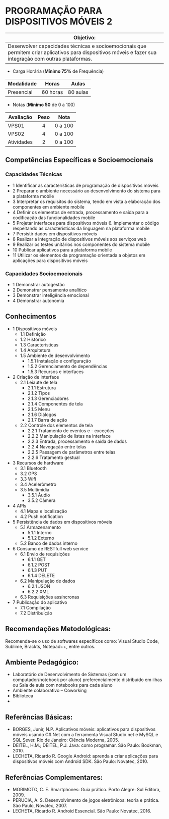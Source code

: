 #  PROGRAMAÇÃO PARA DISPOSITIVOS MÓVEIS 2

|Objetivo:|
|-|
|Desenvolver capacidades técnicas e socioemocionais que permitem criar aplicativos para dispositivos móveis e fazer sua integração com outras plataformas.|

- Carga Horária (**Mínimo 75%** de Frequência)

|Modalidade|Horas|Aulas|
|-|-|-|
|Presencial|60 horas|80 aulas|

- Notas (**Mínimo 50** de 0 a 100)

|Avaliação|Peso|Nota|
|-|:-:|:-:|
|VPS01|4|0 a 100|
|VPS02|4|0 a 100|
|Atividades|2|0 a 100|

## Competências Específicas e Socioemocionais

### Capacidades Técnicas
- 1 Identificar as características de programação de dispositivos móveis 
- 2 Preparar o ambiente necessário ao desenvolvimento do sistema para a plataforma mobile 
- 3 Interpretar os requisitos do sistema, tendo em vista a elaboração dos componentes em ambiente mobile 
- 4 Definir os elementos de entrada, processamento e saída para a codificação das funcionalidades mobile 
- 5 Projetar interfaces para dispositivos móveis 6. Implementar o código respeitando as características da linguagem na plataforma mobile 
- 7 Persistir dados em dispositivos móveis
- 8 Realizar a integração de dispositivos móveis aos serviços web 
- 9 Realizar os testes unitários nos componentes do sistema mobile 
- 10 Publicar aplicativos para a plataforma mobile 
- 11 Utilizar os elementos da programação orientada a objetos em aplicações para dispositivos móveis 

### Capacidades Socioemocionais
- 1 Demonstrar autogestão
- 2 Demonstrar pensamento analítico
- 3 Demonstrar inteligência emocional
- 4 Demonstrar autonomia

## Conhecimentos
- 1 Dispositivos móveis 
  - 1.1 Definição 
  - 1.2 Histórico 
  - 1.3 Características 
  - 1.4 Arquitetura  
  - 1.5 Ambiente de desenvolvimento 
    - 1.5.1 Instalação e configuração 
    - 1.5.2 Gerenciamento de dependências 
    - 1.5.3 Recursos e interfaces 
- 2 Criação de interface 
  - 2.1 Leiaute de tela 
    - 2.1.1 Estrutura 
    - 2.1.2 Tipos 
    - 2.1.3 Gerenciadores 
    - 2.1.4 Componentes de tela 
    - 2.1.5 Menu 
    - 2.1.6 Diálogos  
    - 2.1.7 Barra de ação 
  - 2.2 Controle dos elementos de tela 
    - 2.2.1 Tratamento de eventos e - exceções 
    - 2.2.2 Manipulação de listas na interface 
    - 2.2.3 Entrada, processamento e saída de dados 
    - 2.2.4 Navegação entre telas 
    - 2.2.5 Passagem de parâmetros entre telas 
    - 2.2.6 Tratamento gestual
- 3 Recursos de hardware 
  - 3.1 Bluetooth 
  - 3.2 GPS 
  - 3.3 Wifi 
  - 3.4 Acelerômetro 
  - 3.5 Multimídia 
    - 3.5.1 Áudio 
    - 3.5.2 Câmera 
- 4 APIs 
  - 4.1 Mapa e localização 
  - 4.2 Push notification
- 5 Persistência de dados em dispositivos móveis 
  - 5.1 Armazenamento 
    - 5.1.1 Interno 
    - 5.1.2 Externo 
  - 5.2 Banco de dados interno
- 6 Consumo de RESTfull web service 
  - 6.1 Envio de requisições
    - 6.1.1 GET 
    - 6.1.2 POST 
    - 6.1.3 PUT 
    - 6.1.4 DELETE 
  - 6.2 Manipulação de dados 
    - 6.2.1 JSON
    - 6.2.2 XML
  - 6.3 Requisições assíncronas
- 7 Publicação do aplicativo
  - 7.1 Compilação 
  - 7.2 Distribuição

## Recomendações Metodológicas:
Recomenda-se o uso de softwares específicos como: Visual Studio Code, Sublime, Brackts, Notepad++, entre outros.

## Ambiente Pedagógico:
- Laboratório de Desenvolvimento de Sistemas (com um computador/notebook por aluno) preferencialmente distribuído em ilhas ou Sala de aula com notebooks para cada aluno
- Ambiente colaborativo – Coworking
- Biblioteca
- 
## Referências Básicas:
- BORGES, Junir, N.P. Aplicativos móveis: aplicativos para dispositivos móveis usando C#.Net com a ferramenta Visual Studio.net e MySQL e SQL Sever. Rio de Janeiro: Ciência Moderna, 2005. 
- DEITEL, H.M.; DEITEL, P.J. Java: como programar. São Paulo: Bookman, 2010.
- LECHETA, Ricardo R. Google Android: aprenda a criar aplicações para dispositivos móveis com Android SDK. São Paulo: Novatec, 2010. 

## Referências Complementares:
- MORIMOTO, C. E. Smartphones: Guia prático. Porto Alegre: Sul Editora, 2009. 
- PERUCIA, A. S. Desenvolvimento de jogos eletrônicos: teoria e prática. São Paulo, Novatec, 2007. 
- LECHETA, Ricardo R. Android Essencial. São Paulo: Novatec, 2016.

